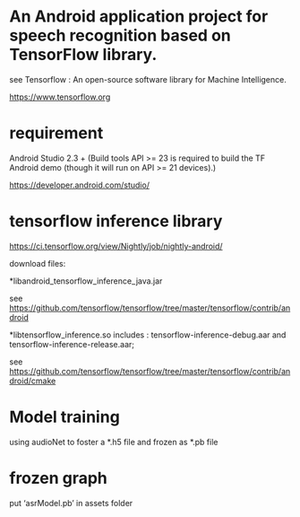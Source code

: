 # An Android application project for speech recognition based on TensorFlow  library. 

see Tensorflow : An open-source software library for Machine Intelligence. 

https://www.tensorflow.org

# requirement

Android Studio 2.3 + (Build tools API >= 23 is required to build the TF Android
demo (though it will run on API >= 21 devices).)

https://developer.android.com/studio/

# tensorflow inference library

https://ci.tensorflow.org/view/Nightly/job/nightly-android/

download files:

*libandroid_tensorflow_inference_java.jar

see  https://github.com/tensorflow/tensorflow/tree/master/tensorflow/contrib/android

*libtensorflow_inference.so includes : tensorflow-inference-debug.aar and tensorflow-inference-release.aar;

see https://github.com/tensorflow/tensorflow/tree/master/tensorflow/contrib/android/cmake

# Model  training
using audioNet to foster a *.h5 file and frozen as *.pb file

# frozen graph
put ‘asrModel.pb’ in assets folder


